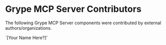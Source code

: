 # Grype MCP Server Contributors

The following Grype MCP Server components were contributed by external authors/organizations.

`[Your Name Here?]'